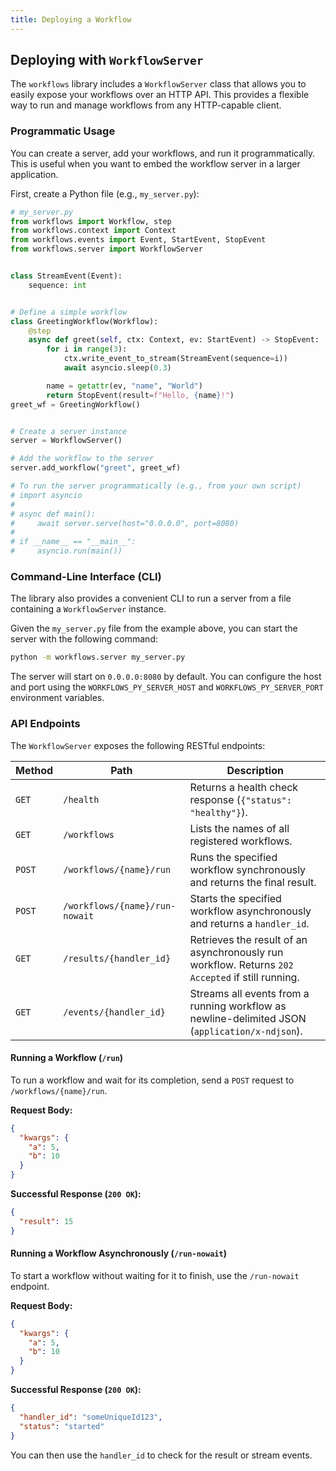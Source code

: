 ```yaml
---
title: Deploying a Workflow
---
```


## Deploying with `WorkflowServer`

The `workflows` library includes a `WorkflowServer` class that allows you to easily expose your workflows over an HTTP
API. This provides a flexible way to run and manage workflows from any HTTP-capable client.

### Programmatic Usage

You can create a server, add your workflows, and run it programmatically. This is useful when you want to embed the
workflow server in a larger application.

First, create a Python file (e.g., `my_server.py`):

```python
# my_server.py
from workflows import Workflow, step
from workflows.context import Context
from workflows.events import Event, StartEvent, StopEvent
from workflows.server import WorkflowServer


class StreamEvent(Event):
    sequence: int


# Define a simple workflow
class GreetingWorkflow(Workflow):
    @step
    async def greet(self, ctx: Context, ev: StartEvent) -> StopEvent:
        for i in range(3):
            ctx.write_event_to_stream(StreamEvent(sequence=i))
            await asyncio.sleep(0.3)

        name = getattr(ev, "name", "World")
        return StopEvent(result=f"Hello, {name}!")
greet_wf = GreetingWorkflow()


# Create a server instance
server = WorkflowServer()

# Add the workflow to the server
server.add_workflow("greet", greet_wf)

# To run the server programmatically (e.g., from your own script)
# import asyncio
#
# async def main():
#     await server.serve(host="0.0.0.0", port=8080)
#
# if __name__ == "__main__":
#     asyncio.run(main())
```

### Command-Line Interface (CLI)

The library also provides a convenient CLI to run a server from a file containing a `WorkflowServer` instance.

Given the `my_server.py` file from the example above, you can start the server with the following command:

```bash
python -m workflows.server my_server.py
```

The server will start on `0.0.0.0:8080` by default. You can configure the host and port using the
`WORKFLOWS_PY_SERVER_HOST` and `WORKFLOWS_PY_SERVER_PORT` environment variables.

### API Endpoints

The `WorkflowServer` exposes the following RESTful endpoints:

| Method | Path                           | Description                                                                                             |
|--------|--------------------------------|---------------------------------------------------------------------------------------------------------|
| `GET`  | `/health`                      | Returns a health check response (`{"status": "healthy"}`).                                               |
| `GET`  | `/workflows`                   | Lists the names of all registered workflows.                                                            |
| `POST` | `/workflows/{name}/run`        | Runs the specified workflow synchronously and returns the final result.                                 |
| `POST` | `/workflows/{name}/run-nowait` | Starts the specified workflow asynchronously and returns a `handler_id`.                                |
| `GET`  | `/results/{handler_id}`        | Retrieves the result of an asynchronously run workflow. Returns `202 Accepted` if still running.       |
| `GET`  | `/events/{handler_id}`         | Streams all events from a running workflow as newline-delimited JSON (`application/x-ndjson`).          |

#### Running a Workflow (`/run`)

To run a workflow and wait for its completion, send a `POST` request to `/workflows/{name}/run`.

**Request Body:**

```json
{
  "kwargs": {
    "a": 5,
    "b": 10
  }
}
```

**Successful Response (`200 OK`):**

```json
{
  "result": 15
}
```

#### Running a Workflow Asynchronously (`/run-nowait`)

To start a workflow without waiting for it to finish, use the `/run-nowait` endpoint.

**Request Body:**

```json
{
  "kwargs": {
    "a": 5,
    "b": 10
  }
}
```

**Successful Response (`200 OK`):**

```json
{
  "handler_id": "someUniqueId123",
  "status": "started"
}
```

You can then use the `handler_id` to check for the result or stream events.
